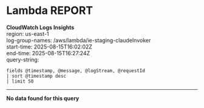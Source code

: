 ﻿# Lambda REPORT

**CloudWatch Logs Insights**  
region: us-east-1  
log-group-names: /aws/lambda/ie-staging-claudeInvoker  
start-time: 2025-08-15T16:02:02Z  
end-time: 2025-08-15T16:27:24Z  
query-string:
```
fields @timestamp, @message, @logStream, @requestId
| sort @timestamp desc
| limit 50
```
---
**No data found for this query**

